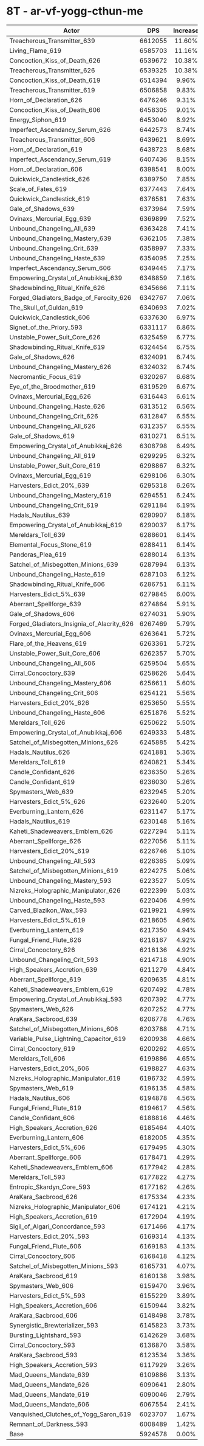 # 8T - ar-vf-yogg-cthun-me
| Actor | DPS | Increase |
|---|:---:|:---:|
|Treacherous_Transmitter_639|6612055|11.60%|
|Living_Flame_619|6585703|11.16%|
|Concoction_Kiss_of_Death_626|6539672|10.38%|
|Treacherous_Transmitter_626|6539325|10.38%|
|Concoction_Kiss_of_Death_619|6514394|9.96%|
|Treacherous_Transmitter_619|6506858|9.83%|
|Horn_of_Declaration_626|6476246|9.31%|
|Concoction_Kiss_of_Death_606|6458305|9.01%|
|Energy_Siphon_619|6453040|8.92%|
|Imperfect_Ascendancy_Serum_626|6442573|8.74%|
|Treacherous_Transmitter_606|6439621|8.69%|
|Horn_of_Declaration_619|6438723|8.68%|
|Imperfect_Ascendancy_Serum_619|6407436|8.15%|
|Horn_of_Declaration_606|6398541|8.00%|
|Quickwick_Candlestick_626|6389750|7.85%|
|Scale_of_Fates_619|6377443|7.64%|
|Quickwick_Candlestick_619|6376581|7.63%|
|Gale_of_Shadows_639|6373964|7.59%|
|Ovinaxs_Mercurial_Egg_639|6369899|7.52%|
|Unbound_Changeling_All_639|6363428|7.41%|
|Unbound_Changeling_Mastery_639|6362105|7.38%|
|Unbound_Changeling_Crit_639|6358997|7.33%|
|Unbound_Changeling_Haste_639|6354095|7.25%|
|Imperfect_Ascendancy_Serum_606|6349445|7.17%|
|Empowering_Crystal_of_Anubikkaj_639|6348859|7.16%|
|Shadowbinding_Ritual_Knife_626|6345666|7.11%|
|Forged_Gladiators_Badge_of_Ferocity_626|6342767|7.06%|
|The_Skull_of_Guldan_619|6340693|7.02%|
|Quickwick_Candlestick_606|6337630|6.97%|
|Signet_of_the_Priory_593|6331117|6.86%|
|Unstable_Power_Suit_Core_626|6325459|6.77%|
|Shadowbinding_Ritual_Knife_619|6324454|6.75%|
|Gale_of_Shadows_626|6324091|6.74%|
|Unbound_Changeling_Mastery_626|6324032|6.74%|
|Necromantic_Focus_619|6320267|6.68%|
|Eye_of_the_Broodmother_619|6319529|6.67%|
|Ovinaxs_Mercurial_Egg_626|6316443|6.61%|
|Unbound_Changeling_Haste_626|6313512|6.56%|
|Unbound_Changeling_Crit_626|6312847|6.55%|
|Unbound_Changeling_All_626|6312357|6.55%|
|Gale_of_Shadows_619|6310271|6.51%|
|Empowering_Crystal_of_Anubikkaj_626|6308798|6.49%|
|Unbound_Changeling_All_619|6299295|6.32%|
|Unstable_Power_Suit_Core_619|6298867|6.32%|
|Ovinaxs_Mercurial_Egg_619|6298106|6.30%|
|Harvesters_Edict_20%_639|6295318|6.26%|
|Unbound_Changeling_Mastery_619|6294551|6.24%|
|Unbound_Changeling_Crit_619|6291184|6.19%|
|Hadals_Nautilus_639|6290907|6.18%|
|Empowering_Crystal_of_Anubikkaj_619|6290037|6.17%|
|Mereldars_Toll_639|6288601|6.14%|
|Elemental_Focus_Stone_619|6288411|6.14%|
|Pandoras_Plea_619|6288014|6.13%|
|Satchel_of_Misbegotten_Minions_639|6287994|6.13%|
|Unbound_Changeling_Haste_619|6287103|6.12%|
|Shadowbinding_Ritual_Knife_606|6286751|6.11%|
|Harvesters_Edict_5%_639|6279845|6.00%|
|Aberrant_Spellforge_639|6274864|5.91%|
|Gale_of_Shadows_606|6274031|5.90%|
|Forged_Gladiators_Insignia_of_Alacrity_626|6267469|5.79%|
|Ovinaxs_Mercurial_Egg_606|6263641|5.72%|
|Flare_of_the_Heavens_619|6263361|5.72%|
|Unstable_Power_Suit_Core_606|6262357|5.70%|
|Unbound_Changeling_All_606|6259504|5.65%|
|Cirral_Concoctory_639|6258626|5.64%|
|Unbound_Changeling_Mastery_606|6256611|5.60%|
|Unbound_Changeling_Crit_606|6254121|5.56%|
|Harvesters_Edict_20%_626|6253650|5.55%|
|Unbound_Changeling_Haste_606|6251876|5.52%|
|Mereldars_Toll_626|6250622|5.50%|
|Empowering_Crystal_of_Anubikkaj_606|6249333|5.48%|
|Satchel_of_Misbegotten_Minions_626|6245885|5.42%|
|Hadals_Nautilus_626|6241881|5.36%|
|Mereldars_Toll_619|6240821|5.34%|
|Candle_Confidant_626|6236350|5.26%|
|Candle_Confidant_619|6236030|5.26%|
|Spymasters_Web_639|6232945|5.20%|
|Harvesters_Edict_5%_626|6232640|5.20%|
|Everburning_Lantern_626|6231147|5.17%|
|Hadals_Nautilus_619|6230148|5.16%|
|Kaheti_Shadeweavers_Emblem_626|6227294|5.11%|
|Aberrant_Spellforge_626|6227056|5.11%|
|Harvesters_Edict_20%_619|6226746|5.10%|
|Unbound_Changeling_All_593|6226365|5.09%|
|Satchel_of_Misbegotten_Minions_619|6224275|5.06%|
|Unbound_Changeling_Mastery_593|6223527|5.05%|
|Nizreks_Holographic_Manipulator_626|6222399|5.03%|
|Unbound_Changeling_Haste_593|6220406|4.99%|
|Carved_Blazikon_Wax_593|6219921|4.99%|
|Harvesters_Edict_5%_619|6218605|4.96%|
|Everburning_Lantern_619|6217350|4.94%|
|Fungal_Friend_Flute_626|6216167|4.92%|
|Cirral_Concoctory_626|6216136|4.92%|
|Unbound_Changeling_Crit_593|6214718|4.90%|
|High_Speakers_Accretion_639|6211279|4.84%|
|Aberrant_Spellforge_619|6209635|4.81%|
|Kaheti_Shadeweavers_Emblem_619|6207492|4.78%|
|Empowering_Crystal_of_Anubikkaj_593|6207392|4.77%|
|Spymasters_Web_626|6207252|4.77%|
|AraKara_Sacbrood_639|6206778|4.76%|
|Satchel_of_Misbegotten_Minions_606|6203788|4.71%|
|Variable_Pulse_Lightning_Capacitor_619|6200938|4.66%|
|Cirral_Concoctory_619|6200262|4.65%|
|Mereldars_Toll_606|6199886|4.65%|
|Harvesters_Edict_20%_606|6198827|4.63%|
|Nizreks_Holographic_Manipulator_619|6196732|4.59%|
|Spymasters_Web_619|6196135|4.58%|
|Hadals_Nautilus_606|6194878|4.56%|
|Fungal_Friend_Flute_619|6194617|4.56%|
|Candle_Confidant_606|6188816|4.46%|
|High_Speakers_Accretion_626|6185464|4.40%|
|Everburning_Lantern_606|6182005|4.35%|
|Harvesters_Edict_5%_606|6179495|4.30%|
|Aberrant_Spellforge_606|6178471|4.29%|
|Kaheti_Shadeweavers_Emblem_606|6177942|4.28%|
|Mereldars_Toll_593|6177822|4.27%|
|Entropic_Skardyn_Core_593|6177162|4.26%|
|AraKara_Sacbrood_626|6175334|4.23%|
|Nizreks_Holographic_Manipulator_606|6174121|4.21%|
|High_Speakers_Accretion_619|6172904|4.19%|
|Sigil_of_Algari_Concordance_593|6171466|4.17%|
|Harvesters_Edict_20%_593|6169314|4.13%|
|Fungal_Friend_Flute_606|6169183|4.13%|
|Cirral_Concoctory_606|6168418|4.12%|
|Satchel_of_Misbegotten_Minions_593|6165731|4.07%|
|AraKara_Sacbrood_619|6160138|3.98%|
|Spymasters_Web_606|6159470|3.96%|
|Harvesters_Edict_5%_593|6155229|3.89%|
|High_Speakers_Accretion_606|6150944|3.82%|
|AraKara_Sacbrood_606|6148498|3.78%|
|Synergistic_Brewterializer_593|6145823|3.73%|
|Bursting_Lightshard_593|6142629|3.68%|
|Cirral_Concoctory_593|6136870|3.58%|
|AraKara_Sacbrood_593|6123534|3.36%|
|High_Speakers_Accretion_593|6117929|3.26%|
|Mad_Queens_Mandate_639|6109886|3.13%|
|Mad_Queens_Mandate_626|6090641|2.80%|
|Mad_Queens_Mandate_619|6090046|2.79%|
|Mad_Queens_Mandate_606|6067554|2.41%|
|Vanquished_Clutches_of_Yogg_Saron_619|6023707|1.67%|
|Remnant_of_Darkness_593|6008489|1.42%|
|Base|5924578|0.00%|
